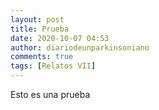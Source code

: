 ```yaml
---
layout: post
title: Prueba
date: 2020-10-07 04:53
author: diariodeunparkinsoniano
comments: true
tags: [Relatos VII]
---
```


Esto es una prueba
